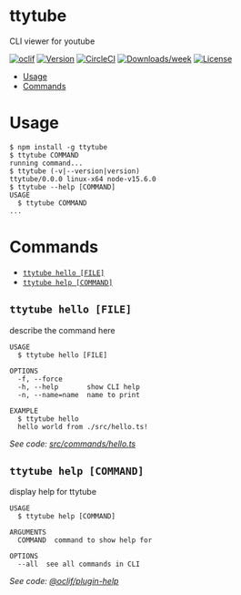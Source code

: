 ttytube
=======

CLI viewer for youtube

[![oclif](https://img.shields.io/badge/cli-oclif-brightgreen.svg)](https://oclif.io)
[![Version](https://img.shields.io/npm/v/ttytube.svg)](https://npmjs.org/package/ttytube)
[![CircleCI](https://circleci.com/gh/geowarin/ttytube/tree/master.svg?style=shield)](https://circleci.com/gh/geowarin/ttytube/tree/master)
[![Downloads/week](https://img.shields.io/npm/dw/ttytube.svg)](https://npmjs.org/package/ttytube)
[![License](https://img.shields.io/npm/l/ttytube.svg)](https://github.com/geowarin/ttytube/blob/master/package.json)

<!-- toc -->
* [Usage](#usage)
* [Commands](#commands)
<!-- tocstop -->
# Usage
<!-- usage -->
```sh-session
$ npm install -g ttytube
$ ttytube COMMAND
running command...
$ ttytube (-v|--version|version)
ttytube/0.0.0 linux-x64 node-v15.6.0
$ ttytube --help [COMMAND]
USAGE
  $ ttytube COMMAND
...
```
<!-- usagestop -->
# Commands
<!-- commands -->
* [`ttytube hello [FILE]`](#ttytube-hello-file)
* [`ttytube help [COMMAND]`](#ttytube-help-command)

## `ttytube hello [FILE]`

describe the command here

```
USAGE
  $ ttytube hello [FILE]

OPTIONS
  -f, --force
  -h, --help       show CLI help
  -n, --name=name  name to print

EXAMPLE
  $ ttytube hello
  hello world from ./src/hello.ts!
```

_See code: [src/commands/hello.ts](https://github.com/geowarin/ttytube/blob/v0.0.0/src/commands/hello.ts)_

## `ttytube help [COMMAND]`

display help for ttytube

```
USAGE
  $ ttytube help [COMMAND]

ARGUMENTS
  COMMAND  command to show help for

OPTIONS
  --all  see all commands in CLI
```

_See code: [@oclif/plugin-help](https://github.com/oclif/plugin-help/blob/v3.2.1/src/commands/help.ts)_
<!-- commandsstop -->
